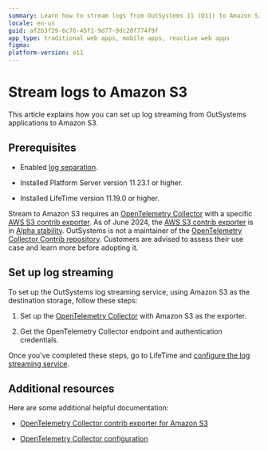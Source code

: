 ```yaml
---
summary: Learn how to stream logs from OutSystems 11 (O11) to Amazon S3 by setting up the OpenTelemetry Collector and configuring the log streaming service.
locale: en-us
guid: af2b3f29-6c76-45f1-9d77-9dc20f774f9f
app_type: traditional web apps, mobile apps, reactive web apps
figma: 
platform-version: o11
---
```


# Stream logs to Amazon S3

This article explains how you can set up log streaming from OutSystems applications to Amazon S3.

## Prerequisites

* Enabled [log separation](../../setup-infra-platform/setup/logging-db/logs-separation-cloud/intro.md).

* Installed Platform Server version 11.23.1 or higher.

* Installed LifeTime version 11.19.0 or higher.

<div class="info" markdown="1">

Stream to Amazon S3 requires an [OpenTelemetry Collector](configure-collector.md) with a specific [AWS S3 contrib exporter](https://github.com/open-telemetry/opentelemetry-collector-contrib/tree/main/exporter/awss3exporter#aws-s3-exporter-for-opentelemetry-collector/).
As of June 2024, the [AWS S3 contrib exporter](https://github.com/open-telemetry/opentelemetry-collector-contrib/tree/main/exporter/awss3exporter#aws-s3-exporter-for-opentelemetry-collector/) is in [Alpha stability](https://github.com/open-telemetry/opentelemetry-collector#alpha/).
OutSystems is not a maintainer of the [OpenTelemetry Collector Contrib repository](https://github.com/open-telemetry/opentelemetry-collector-contrib/tree/main?tab=readme-ov-file#opentelemetry-collector-contrib/). Customers are advised to assess their use case and learn more before adopting it.

</div>

## Set up log streaming

To set up the OutSystems log streaming service, using Amazon S3 as the destination storage, follow these steps:

1. Set up the [OpenTelemetry Collector](configure-collector.md) with Amazon S3 as the exporter.

1. Get the OpenTelemetry Collector endpoint and authentication credentials.

Once you've completed these steps, go to LifeTime and [configure the log streaming service](lifetime-streaming.md). 

## Additional resources

Here are some additional helpful documentation:

* [OpenTelemetry Collector contrib exporter for Amazon S3](https://github.com/open-telemetry/opentelemetry-collector-contrib/tree/main/exporter/awss3exporter#aws-s3-exporter-for-opentelemetry-collector/)

* [OpenTelemetry Collector configuration](https://opentelemetry.io/docs/collector/configuration/)
